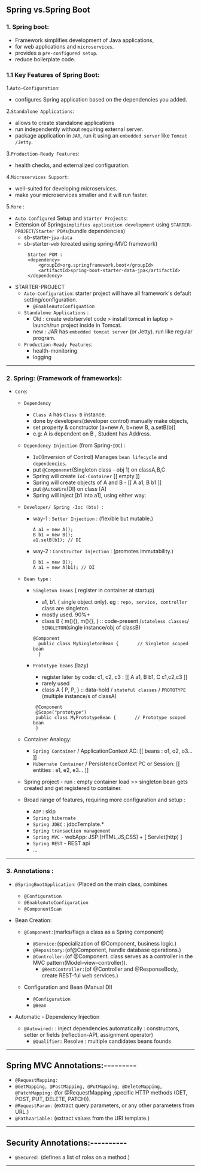 ##  Spring vs.Spring Boot


### 1.  Spring boot:
- Framework simplifies development of Java applications, 
- for web applications and `microservices`. 
- provides a `pre-configured setup`.
- reduce boilerplate code.

### 1.1 Key Features of Spring Boot:
1.`Auto-Configuration`:
   - configures Spring application based on the dependencies you added.
   
2.`Standalone Applications`:
   - allows to create standalone applications 
   - run independently without requiring external  server.
   - package application in `JAR`, run it using an `embedded server` like `Tomcat /Jetty`.

3.`Production-Ready Features`:
   - health checks, and externalized configuration.
   
4.`Microservices Support`:
   - well-suited for developing microservices.
   - make your microservices smaller and it will run faster.

5.`More` : 
  - `Auto Configured` Setup and `Starter Projects`:
  - Extension of Spring`simplifies application development` using `STARTER-PROJECT`/`Starter POMs`(bundle dependencies)
    - sb-starter-`jpa-data`
    - sb-starter-`web` (created using spring-MVC framework)

```
		Starter POM : 
		<dependency>
			<groupId>org.springframework.boot</groupId>
			<artifactId>spring-boot-starter-data-jpa</artifactId>
		</dependency>
```
- STARTER-PROJECT
    - `Auto-Configuration`:  starter project will have all framework's default setting/configuration.
        - `@EnableAutoConfiguation`
    - `Standalone Applications` :
        - Old : create web/servlet code >  install tomcat in laptop > launch/run project inside in Tomcat.
        - new : JAR has `embedded tomcat server` (or Jetty). run like regular program.
    - `Production-Ready Features`:
        - health-monitoring
        - logging
---


### 2. Spring: (Framework of frameworks):
- `Core`: 
  - `Dependency` 
      - `Class A` has `Class B` instance.
      -  done by developers(developer control) manually make objects,
      -  set property & constructor [a=new A, b=new B, a.setB(b)]
      -  e.g: A is dependent on B , Student has Address.

  - `Dependency Injection` (from Spring-`IOC`) :
    - `IoC`(Inversion of Control) Manages `bean lifecycle` and `dependencies`.
    - put `@Componenet`(Singleton class - obj 1) on classA,B,C
    - Spring will create `IoC-Container` [[ empty ]] 
    - Spring will create objects of A and B - [[ A a1, B b1 ]]
    - put `@AutoWire`(DI) on class [A]
    - Spring will inject [b1 into a1], using either way:

  - `Developer/ Spring -Ioc (bts) `: 
      - way-1 : `Setter Injection` : (flexible but mutable.)
        ```
        A a1 = new A();
        B b1 = new B();
        a1.setB(b1); // DI
        ```
      - way-2 : `Constructor Injection` : (promotes immutability.)
        ```
        B b1 = new B();
        A a1 = new A(b1); // DI
        ```
  - `Bean type` :
      - `Singleton beans` ( register in container at startup) 
        - a1, b1. ( single object only). eg : `repo, service, controller` class are singleton.
        - mostly used. 90%+
        - class B { m(){}, m(){}, } :: code-present /`stateless classes`/ `SINGLETON`(single instance/obj of classB)
        ```
        @Component
          public class MySingletonBean {       // Singleton scoped bean
          }
        ```

      - `Prototype beans` (lazy) 
        - register later by code:  c1, c2, c3 : [[ A a1, B b1, C c1,c2,c3 ]]
        - rarely used
        - class A { P, P, } :: data-hold / `stateful classes` / `PROTOTYPE` (multiple instance/s of classA)
        ```
         @Component
         @Scope("prototype")
         public class MyPrototypeBean {       // Prototype scoped bean
         }
        ```
      
  - Container Analogy:  
    - `Spring Container` / ApplicationContext AC: [[ beans : o1, o2, o3...    ]]
    - `Hibernate Container` / PersistenceContext PC or Session: [[ entities : e1, e2, e3...    ]]
    
  - Spring project - run : empty container load >>  singleton bean gets created and get registered to container.

  - Broad range of features, requiring more configuration and setup :   
    - `AOP` : skip
    - `Spring hibernate`
    - `Spring JDBC` : jdbcTemplate.*
    - `Spring transaction management`
    - `Spring MVC` - webApp:  JSP:[HTML,JS,CSS] + [ Servlet(http) ]
    - `Spring REST` - REST api
    - ...

---

### 3. Annotations :
- `@SpringBootApplication`: (Placed on the main class, combines 
    - `@Configuration` 
    - `@EnableAutoConfiguration`
    - `@ComponentScan`

- Bean Creation:
  - `@Component:`(marks/flags a class as a Spring component)
    - `@Service:`(specialization of @Component, business logic.)
    - `@Repository:`(of@Component, handle database operations.)
    - `@Controller:`(of @Component. class serves as a controller in the MVC pattern(Model–view–controller)).
      - `@RestController:`(of @Controller and @ResponseBody, create REST-ful web services.)

  - Configuration and Bean (Manual DI)
    - `@Configuration`
    - `@Bean`

- Automatic - Dependency Injection
  - `@Autowired:` : inject dependencies automatically : constructors, setter  or fields (reflection-API, assignment operator)
    - `@Qualifier:` Resolve : multiple candidates beans founds

---
## Spring MVC Annotations:---------
- `@RequestMapping:`
- `@GetMapping, @PostMapping, @PutMapping, @DeleteMapping, @PatchMapping:` (for @RequestMapping ,specific HTTP methods (GET, POST, PUT, DELETE, PATCH)).
- `@RequestParam:`  (extract query parameters, or any other parameters from URL.)
- `@PathVariable:` (extract values from the URI template.)
---

## Security Annotations:----------
- `@Secured:` (defines a list of roles on a method.)

---




